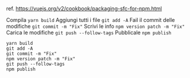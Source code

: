 ref. https://vuejs.org/v2/cookbook/packaging-sfc-for-npm.html

Compila `yarn build`
Aggiungi tutti i file `git add -A`
Fail il commit delle modifiche `git commit -m "Fix"`
Scrivi le info `npm version patch -m "Fix"`
Carica le modifiche `git push --follow-tags`
Pubblicale `npm publish`

```
yarn build
git add -A
git commit -m "Fix"
npm version patch -m "Fix"
git push --follow-tags
npm publish
```